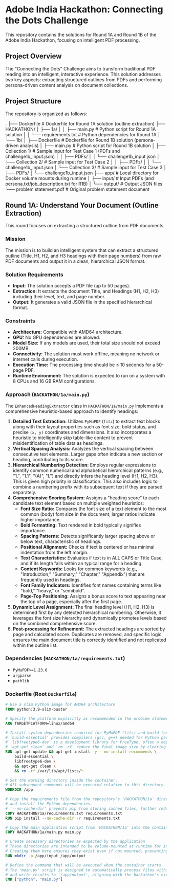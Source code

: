 # Adobe India Hackathon: Connecting the Dots Challenge

This repository contains the solutions for Round 1A and Round 1B of the Adobe India Hackathon, focusing on intelligent PDF processing.

## Project Overview

The "Connecting the Dots" Challenge aims to transform traditional PDF reading into an intelligent, interactive experience. This solution addresses two key aspects: extracting structured outlines from PDFs and performing persona-driven content analysis on document collections.

## Project Structure

The repository is organized as follows:

.
├── Dockerfile                      # Dockerfile for Round 1A solution (outline extraction)
├── HACKATHON/
│   ├── 1a/
│   │   ├── main.py                 # Python script for Round 1A solution
│   │   └── requirements.txt        # Python dependencies for Round 1A
│   └── 1b/
│       ├── Dockerfile              # Dockerfile for Round 1B solution (persona-driven analysis)
│       ├── main.py                 # Python script for Round 1B solution
│       ├── Collection 1/           # Sample input for Test Case 1 (PDFs and challenge1b_input.json)
│       │   ├── PDFs/
│       │   └── challenge1b_input.json
│       ├── Collection 2/           # Sample input for Test Case 2
│       │   ├── PDFs/
│       │   └── challenge1b_input.json
│       └── Collection 3/           # Sample input for Test Case 3
│           ├── PDFs/
│           └── challenge1b_input.json
├── app/                            # Local directory for Docker volume mounts during runtime
│   ├── input/                      # Input PDFs (and persona.txt/job_description.txt for R1B)
│   └── output/                     # Output JSON files
└── problem statement.pdf           # Original problem statement document

## Round 1A: Understand Your Document (Outline Extraction)

This round focuses on extracting a structured outline from PDF documents.

### Mission
The mission is to build an intelligent system that can extract a structured outline (Title, H1, H2, and H3 headings with their page numbers) from raw PDF documents and output it in a clean, hierarchical JSON format.

### Solution Requirements
* **Input:** The solution accepts a PDF file (up to 50 pages).
* **Extraction:** It extracts the document Title, and Headings (H1, H2, H3) including their level, text, and page number.
* **Output:** It generates a valid JSON file in the specified hierarchical format.

### Constraints
* **Architecture:** Compatible with AMD64 architecture.
* **GPU:** No GPU dependencies are allowed.
* **Model Size:** If any models are used, their total size should not exceed 200MB.
* **Connectivity:** The solution must work offline, meaning no network or internet calls during execution.
* **Execution Time:** The processing time should be $\le$ 10 seconds for a 50-page PDF.
* **Runtime Environment:** The solution is expected to run on a system with 8 CPUs and 16 GB RAM configurations.

### Approach (`HACKATHON/1a/main.py`)
The `EnhancedHeadingExtractor` class in `HACKATHON/1a/main.py` implements a comprehensive heuristic-based approach to identify headings:

1.  **Detailed Text Extraction:** Utilizes `PyMuPDF` (`fitz`) to extract text blocks along with their layout properties such as font size, bold status, and precise `(x, y)` coordinates and dimensions. It also incorporates a heuristic to intelligently skip table-like content to prevent misidentification of table data as headings.
2.  **Vertical Spacing Analysis:** Analyzes the vertical spacing between consecutive text elements. Larger gaps often indicate a new section or heading, contributing to its score.
3.  **Hierarchical Numbering Detection:** Employs regular expressions to identify common numerical and alphabetical hierarchical patterns (e.g., "1.", "1.1", "(A)", "I.") and directly infers the heading level (H1, H2, H3). This is given high priority in classification. This also includes logic to combine a numbering prefix with its subsequent text if they are parsed separately.
4.  **Comprehensive Scoring System:** Assigns a "heading score" to each candidate text element based on multiple weighted heuristics:
    * **Font Size Ratio:** Compares the font size of a text element to the most common (body) font size in the document; larger ratios indicate higher importance.
    * **Bold Formatting:** Text rendered in bold typically signifies importance.
    * **Spacing Patterns:** Detects significantly larger spacing above or below text, characteristic of headings.
    * **Positional Alignment:** Checks if text is centered or has minimal indentation from the left margin.
    * **Text Characteristics:** Evaluates if text is in ALL CAPS or Title Case, and if its length falls within an typical range for a heading.
    * **Content Keywords:** Looks for common keywords (e.g., "Introduction," "Summary," "Chapter," "Appendix") that are frequently used in headings.
    * **Font Family Indicators:** Identifies font names containing terms like "bold," "heavy," or "semibold".
    * **Page-Top Positioning:** Assigns a bonus score to text appearing near the top of a page, especially after the first page.
5.  **Dynamic Level Assignment:** The final heading level (H1, H2, H3) is determined first by any detected hierarchical numbering. Otherwise, it leverages the font size hierarchy and dynamically promotes levels based on the combined comprehensive score.
6.  **Post-processing for Refinement:** The extracted headings are sorted by page and calculated score. Duplicates are removed, and specific logic ensures the main document title is correctly identified and not replicated within the outline list.

### Dependencies (`HACKATHON/1a/requirements.txt`)
* `PyMuPDF>=1.23.0`
* `argparse`
* `pathlib`

### Dockerfile (Root `Dockerfile`)

```dockerfile
# Use a slim Python image for AMD64 architecture
FROM python:3.9-slim-buster

# Specify the platform explicitly as recommended in the problem statement
ARG TARGETPLATFORM=linux/amd64

# Install system dependencies required for PyMuPDF (fitz) and build tools.
# 'build-essential' provides compilers (gcc, g++) needed for Python packages with C extensions.
# 'libfreetype6-dev' is a development library for FreeType, often a dependency for PDF rendering libraries.
# 'apt-get clean' and 'rm -rf' reduce the final image size by clearing apt caches.
RUN apt-get update && apt-get install -y --no-install-recommends \
    build-essential \
    libfreetype6-dev \
    && apt-get clean \
    && rm -rf /var/lib/apt/lists/*

# Set the working directory inside the container.
# All subsequent commands will be executed relative to this directory.
WORKDIR /app

# Copy the requirements file from the repository's 'HACKATHON/1a' directory
# and install the Python dependencies.
# '--no-cache-dir' prevents pip from storing cached files, further reducing image size.
COPY HACKATHON/1a/requirements.txt requirements.txt
RUN pip install --no-cache-dir -r requirements.txt

# Copy the main application script from 'HACKATHON/1a' into the container's working directory.
COPY HACKATHON/1a/main.py main.py

# Create necessary directories as expected by the application
# These directories are intended to be volume-mounted at runtime for input/output.
# Creating them here ensures they exist even if not mounted, preventing potential errors.
RUN mkdir -p /app/input /app/output

# Define the command that will be executed when the container starts.
# The 'main.py' script is designed to automatically process files within '/app/input'
# and write results to '/app/output', aligning with the hackathon's execution requirements.
CMD ["python", "main.py"]